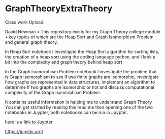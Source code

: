 # GraphTheoryExtraTheory
Class work Upload.

David Newman
• This repository exists for my Graph Theory college module
• key topics of which are the Heap Sort and Graph Isomorphism Problem and general graph theory.

In Heap Sort notebook I investigate the Heap Sort algorithm for sorting lists, the creation of a heap sort using the coding language python, and I look a bit into the complexity and graph theory behind heap sort

In the Graph Isomorphism Problem notebook I investigate the problem that is Graph Isomorphism to see if two finite graphs are isomorphic, investigate how graphs are represented in data structures, implement an algorithm to determine if two graphs are isomorphic or not and discuss computational complexity of the Graph Isomorphism Problem

It contains useful information in helping me to understand Graph Theory
You can get started by reading this read me then opening one of the two notebooks in Juypter, both notebooks can be run in Juypter.

here is a link to Juypter

https://jupyter.org/

